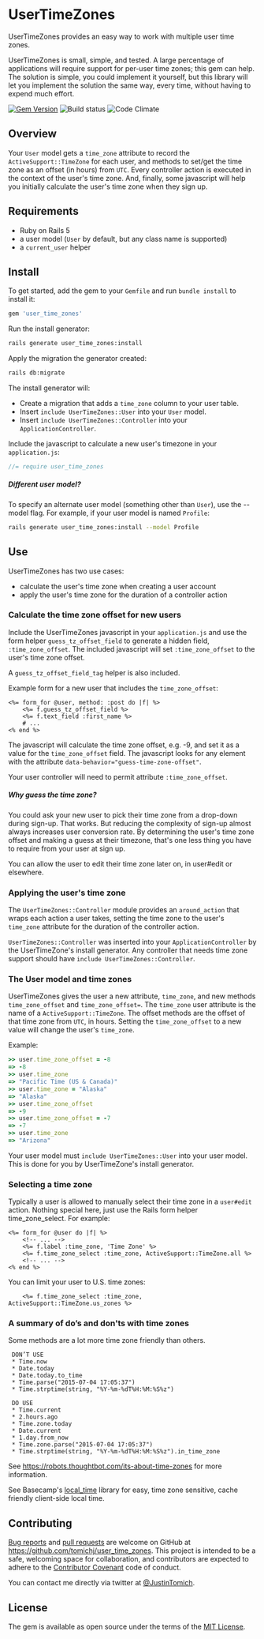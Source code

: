 # UserTimeZones

UserTimeZones provides an easy way to work with multiple user time zones.

UserTimeZones is small, simple, and tested. A large percentage of applications will require
support for per-user time zones; this gem can help. The solution is simple, you could implement it 
yourself, but this library will let you implement the solution the same way, every time, without having 
to expend much effort.

[![Gem Version](https://badge.fury.io/rb/user_time_zones.svg)](https://badge.fury.io/rb/user_time_zones) ![Build status](https://travis-ci.org/tomichj/user_time_zones.svg?branch=master) ![Code Climate](https://codeclimate.com/github/tomichj/user_time_zones/badges/gpa.svg)


## Overview

Your `User` model gets a `time_zone` attribute to record the `ActiveSupport::TimeZone` for each user, and
methods to set/get the time zone as an offset (in hours) from `UTC`. Every controller action is executed in 
the context of the user's time zone. And, finally, some javascript will help you initially calculate the 
user's time zone when they sign up.


## Requirements

* Ruby on Rails 5
* a user model (`User` by default, but any class name is supported)
* a `current_user` helper

## Install

To get started, add the gem to your `Gemfile` and run `bundle install` to install it:

```ruby
gem 'user_time_zones'
```

Run the install generator:
```sh
rails generate user_time_zones:install
```

Apply the migration the generator created:
```sh
rails db:migrate
```

The install generator will:
* Create a migration that adds a `time_zone` column to your user table.
* Insert `include UserTimeZones::User` into your `User` model.
* Insert `include UserTimeZones::Controller` into your `ApplicationController`.

Include the javascript to calculate a new user's timezone in your `application.js`:
```javascript
//= require user_time_zones
```


##### Different user model?

To specify an alternate user model (something other than `User`), use the --model flag. For example, if your user model
is named `Profile`:

```sh
rails generate user_time_zones:install --model Profile
```


## Use

UserTimeZones has two use cases:
* calculate the user's time zone when creating a user account
* apply the user's time zone for the duration of a controller action

### Calculate the time zone offset for new users

Include the UserTimeZones javascript in your `application.js` and use the form helper `guess_tz_offset_field` to
generate a hidden field, `:time_zone_offset`. The included javascript will set `:time_zone_offset` to the user's 
time zone offset.

A `guess_tz_offset_field_tag` helper is also included.

Example form for a new user that includes the `time_zone_offset`:
```erbruby
<%= form_for @user, method: :post do |f| %>
    <%= f.guess_tz_offset_field %>
    <%= f.text_field :first_name %>
    # ...
<% end %>
```

The javascript will calculate the time zone offset, e.g. -9, and set it as a value for the `time_zone_offset` field.
The javascript looks for any element with the attribute `data-behavior="guess-time-zone-offset"`.

Your user controller will need to permit attribute `:time_zone_offset`.


##### Why guess the time zone?

You could ask your new user to pick their time zone from a drop-down during sign-up. That works. But reducing
the complexity of sign-up almost always increases user conversion rate. By determining the user's time zone 
offset and making a guess at their timezone, that's one less thing you have to require from your user at sign up.

You can allow the user to edit their time zone later on, in user#edit or elsewhere.


### Applying the user's time zone

The `UserTimeZones::Controller` module provides an `around_action` that wraps each action a user takes, setting
the time zone to the user's `time_zone` attribute for the duration of the controller action.

`UserTimeZones::Controller` was inserted into your `ApplicationController` by the UserTimeZone's install generator.
 Any controller that needs time zone support should have `include UserTimeZones::Controller`. 


### The User model and time zones

UserTimeZones gives the user a new attribute, `time_zone`, and new methods `time_zone_offset` and `time_zone_offset=`. 
The `time_zone` user attribute is the name of a `ActiveSupport::TimeZone`. The offset methods are the offset of 
that time zone from `UTC`, in hours. Setting the `time_zone_offset` to a new value will change the user's `time_zone`.

Example:
```ruby
>> user.time_zone_offset = -8
=> -8
>> user.time_zone
=> "Pacific Time (US & Canada)"
>> user.time_zone = "Alaska"
=> "Alaska"
>> user.time_zone_offset
=> -9
>> user.time_zone_offset = -7
=> -7
>> user.time_zone
=> "Arizona"
```

Your user model must `include UserTimeZones::User` into your user model. This is done for you by UserTimeZone's
install generator.

### Selecting a time zone

Typically a user is allowed to manually select their time zone in a `user#edit` action. Nothing special here,
just use the Rails form helper time_zone_select. For example:
```erbruby
<%= form_for @user do |f| %>
    <!-- ... -->
    <%= f.label :time_zone, 'Time Zone' %>
    <%= f.time_zone_select :time_zone, ActiveSupport::TimeZone.all %>
    <!-- ... -->
<% end %>
```

You can limit your user to U.S. time zones:
```erbruby
    <%= f.time_zone_select :time_zone, ActiveSupport::TimeZone.us_zones %>
```



### A summary of do’s and don'ts with time zones

Some methods are a lot more time zone friendly than others.
     
     DON’T USE
     * Time.now
     * Date.today
     * Date.today.to_time
     * Time.parse("2015-07-04 17:05:37")
     * Time.strptime(string, "%Y-%m-%dT%H:%M:%S%z")
     
     DO USE
     * Time.current
     * 2.hours.ago
     * Time.zone.today
     * Date.current
     * 1.day.from_now
     * Time.zone.parse("2015-07-04 17:05:37")
     * Time.strptime(string, "%Y-%m-%dT%H:%M:%S%z").in_time_zone

See https://robots.thoughtbot.com/its-about-time-zones for more information.

See Basecamp's [local_time](https://github.com/basecamp/local_time) library for easy, time zone sensitive,
cache friendly client-side local time.


## Contributing

[Bug reports] and [pull requests] are welcome on GitHub at https://github.com/tomichj/user_time_zones. 
This project is intended to be a safe, welcoming space for collaboration, and contributors are expected to 
adhere to the [Contributor Covenant](http://contributor-covenant.org) code of conduct.

You can contact me directly via twitter at [@JustinTomich](https://twitter.com/justintomich).

[Bug reports]: https://github.com/tomichj/authenticate/issues
[pull requests]: https://github.com/tomichj/user_time_zones/pulls

## License

The gem is available as open source under the terms of the [MIT License](http://opensource.org/licenses/MIT).


